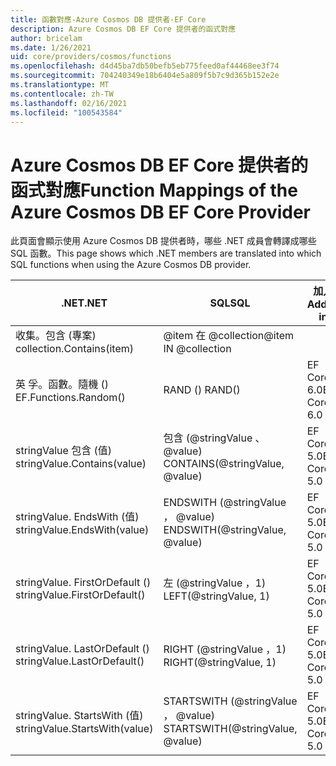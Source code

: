 ```yaml
---
title: 函數對應-Azure Cosmos DB 提供者-EF Core
description: Azure Cosmos DB EF Core 提供者的函式對應
author: bricelam
ms.date: 1/26/2021
uid: core/providers/cosmos/functions
ms.openlocfilehash: d4d45ba7db50befb5eb775feed0af44468ee3f74
ms.sourcegitcommit: 704240349e18b6404e5a809f5b7c9d365b152e2e
ms.translationtype: MT
ms.contentlocale: zh-TW
ms.lasthandoff: 02/16/2021
ms.locfileid: "100543584"
---
```

# <a name="function-mappings-of-the-azure-cosmos-db-ef-core-provider"></a><span data-ttu-id="7a520-103">Azure Cosmos DB EF Core 提供者的函式對應</span><span class="sxs-lookup"><span data-stu-id="7a520-103">Function Mappings of the Azure Cosmos DB EF Core Provider</span></span>

<span data-ttu-id="7a520-104">此頁面會顯示使用 Azure Cosmos DB 提供者時，哪些 .NET 成員會轉譯成哪些 SQL 函數。</span><span class="sxs-lookup"><span data-stu-id="7a520-104">This page shows which .NET members are translated into which SQL functions when using the Azure Cosmos DB provider.</span></span>

<span data-ttu-id="7a520-105">.NET</span><span class="sxs-lookup"><span data-stu-id="7a520-105">.NET</span></span>                          | <span data-ttu-id="7a520-106">SQL</span><span class="sxs-lookup"><span data-stu-id="7a520-106">SQL</span></span>                              | <span data-ttu-id="7a520-107">加入</span><span class="sxs-lookup"><span data-stu-id="7a520-107">Added in</span></span>
----------------------------- | -------------------------------- | --------
<span data-ttu-id="7a520-108">收集。包含 (專案) </span><span class="sxs-lookup"><span data-stu-id="7a520-108">collection.Contains(item)</span></span>     | <span data-ttu-id="7a520-109">@item 在 @collection</span><span class="sxs-lookup"><span data-stu-id="7a520-109">@item IN @collection</span></span>
<span data-ttu-id="7a520-110">英 孚。函數。隨機 () </span><span class="sxs-lookup"><span data-stu-id="7a520-110">EF.Functions.Random()</span></span>         | <span data-ttu-id="7a520-111">RAND () </span><span class="sxs-lookup"><span data-stu-id="7a520-111">RAND()</span></span>                           | <span data-ttu-id="7a520-112">EF Core 6.0</span><span class="sxs-lookup"><span data-stu-id="7a520-112">EF Core 6.0</span></span>
<span data-ttu-id="7a520-113">stringValue 包含 (值) </span><span class="sxs-lookup"><span data-stu-id="7a520-113">stringValue.Contains(value)</span></span>   | <span data-ttu-id="7a520-114">包含 (@stringValue 、 @value) </span><span class="sxs-lookup"><span data-stu-id="7a520-114">CONTAINS(@stringValue, @value)</span></span>   | <span data-ttu-id="7a520-115">EF Core 5.0</span><span class="sxs-lookup"><span data-stu-id="7a520-115">EF Core 5.0</span></span>
<span data-ttu-id="7a520-116">stringValue. EndsWith (值) </span><span class="sxs-lookup"><span data-stu-id="7a520-116">stringValue.EndsWith(value)</span></span>   | <span data-ttu-id="7a520-117">ENDSWITH (@stringValue ， @value) </span><span class="sxs-lookup"><span data-stu-id="7a520-117">ENDSWITH(@stringValue, @value)</span></span>   | <span data-ttu-id="7a520-118">EF Core 5.0</span><span class="sxs-lookup"><span data-stu-id="7a520-118">EF Core 5.0</span></span>
<span data-ttu-id="7a520-119">stringValue. FirstOrDefault () </span><span class="sxs-lookup"><span data-stu-id="7a520-119">stringValue.FirstOrDefault()</span></span>  | <span data-ttu-id="7a520-120">左 (@stringValue ，1) </span><span class="sxs-lookup"><span data-stu-id="7a520-120">LEFT(@stringValue, 1)</span></span>            | <span data-ttu-id="7a520-121">EF Core 5.0</span><span class="sxs-lookup"><span data-stu-id="7a520-121">EF Core 5.0</span></span>
<span data-ttu-id="7a520-122">stringValue. LastOrDefault () </span><span class="sxs-lookup"><span data-stu-id="7a520-122">stringValue.LastOrDefault()</span></span>   | <span data-ttu-id="7a520-123">RIGHT (@stringValue ，1) </span><span class="sxs-lookup"><span data-stu-id="7a520-123">RIGHT(@stringValue, 1)</span></span>           | <span data-ttu-id="7a520-124">EF Core 5.0</span><span class="sxs-lookup"><span data-stu-id="7a520-124">EF Core 5.0</span></span>
<span data-ttu-id="7a520-125">stringValue. StartsWith (值) </span><span class="sxs-lookup"><span data-stu-id="7a520-125">stringValue.StartsWith(value)</span></span> | <span data-ttu-id="7a520-126">STARTSWITH (@stringValue ， @value) </span><span class="sxs-lookup"><span data-stu-id="7a520-126">STARTSWITH(@stringValue, @value)</span></span> | <span data-ttu-id="7a520-127">EF Core 5.0</span><span class="sxs-lookup"><span data-stu-id="7a520-127">EF Core 5.0</span></span>
